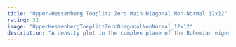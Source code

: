 ```yaml
---
title: "Upper-Hessenberg Toeplitz Zero Main Diagonal Non-Normal 12x12"
rating: 32
image: "UpperHessenbergToeplitzZeroDiagonalNonNormal_12x12"
description: "A density plot in the complex plane of the Bohemian eigenvalues of a sample of 100 million 12x12 non-normal upper Hessenberg matrices with a Toeplitz structure, with zeros along the main diagonal. The entries are sampled from {-1, 0, 1}. Color represents the eigenvalue density and the plot is viewed on [-3-3i, 3+3i]."
---
```

